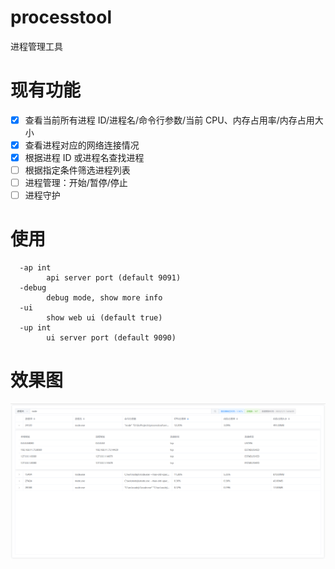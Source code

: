 # processtool

进程管理工具

# 现有功能

- [x] 查看当前所有进程 ID/进程名/命令行参数/当前 CPU、内存占用率/内存占用大小
- [x] 查看进程对应的网络连接情况
- [x] 根据进程 ID 或进程名查找进程
- [ ] 根据指定条件筛选进程列表
- [ ] 进程管理：开始/暂停/停止
- [ ] 进程守护

# 使用

```shell
  -ap int
        api server port (default 9091)
  -debug
        debug mode, show more info
  -ui
        show web ui (default true)
  -up int
        ui server port (default 9090)
```

# 效果图

![进程工具演示](screenshot/processtool_ex1.png)
